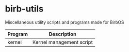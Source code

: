 # birb-utils
Miscellaneous utility scripts and programs made for BirbOS

| Program | Description |
| --- | --- |
| kernel | Kernel management script |
